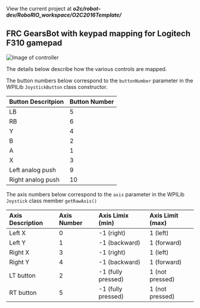 View the current project at ***o2c/robot-dev/RoboRIO_workspace/O2C2016Template/***




## FRC GearsBot with keypad mapping for Logitech F310 gamepad
![Image of controller](https://mililanirobotics.gitbooks.io/frc-electrical-bible/content/CPP/gamepadlabel.jpg)

The details below describe how the various controls are mapped.

The button numbers below correspond to the `buttonNumber` parameter in the WPILib `JoystickButton` class constructor.

| Button Descritpion | Button Number |
|:-------------------|:--------------|
| LB                 | 5             |
| RB                 | 6             |
| Y                  | 4             |
| B                  | 2             |
| A                  | 1             |
| X                  | 3             |
| Left analog push   | 9             |
| Right analog push  | 10            |


The axis numbers below correspond to the `axis` parameter in the WPILib `Joystick` class member `getRawAxis()`


| Axis Description | Axis Number | Axis  Limix (min)  | Axis Limit (max) |
|:-----------------|:------------|:-------------------|:-----------------|
| Left X           | 0           | -1 (right)         | 1 (left)         |
| Left Y           | 1           | -1 (backward)      | 1 (forward)      |
| Right X          | 3           | -1 (right)         | 1 (left)         |
| Right Y          | 4           | -1 (backward)      | 1 (forward)      |
| LT button        | 2           | -1 (fully pressed) | 1 (not pressed)  |
| RT button        | 5           | -1 (fully pressed) | 1 (not pressed)  |
